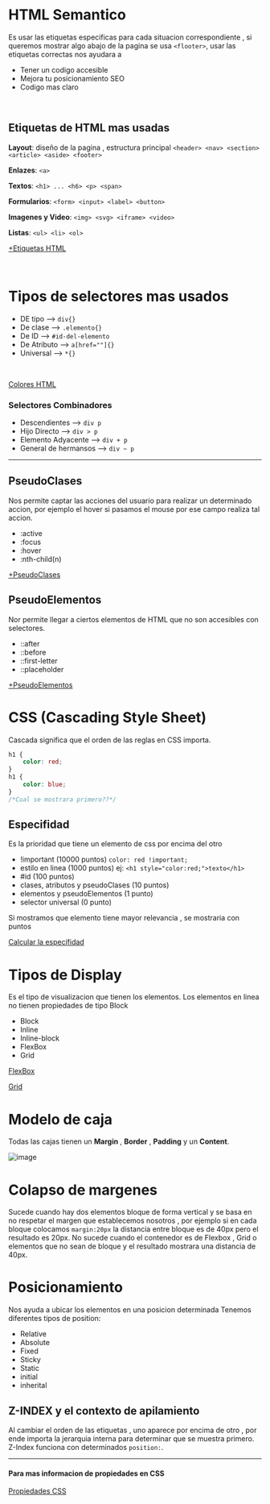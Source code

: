 # HTML Semantico
Es usar las etiquetas especificas para cada situacion correspondiente , si queremos mostrar algo abajo de la pagina se usa `<flooter>`, usar las etiquetas correctas nos ayudara a
<br>
- Tener un codigo accesible
- Mejora tu posicionamiento SEO 
- Codigo mas claro
<br>

## Etiquetas de HTML mas usadas
**Layout**: diseño de la pagina , estructura principal
`<header> <nav> <section> <article> <aside> <footer>`
<br>

**Enlazes**: `<a>`
<br>

**Textos**: `<h1> ... <h6> <p> <span>`
<br>

**Formularios**: `<form> <input> <label> <button>`
<br>

**Imagenes y Video**: `<img> <svg> <iframe> <video>`
<br>

**Listas**: `<ul> <li> <ol>`


[+Etiquetas HTML](https://htmlreference.io/)

<br>

# Tipos de selectores mas usados
- DE tipo     -->    `div{}`
- De clase    -->    `.elemento{}`
- De ID       -->    `#id-del-elemento`
- De Atributo -->    `a[href=""]{}`
- Universal   -->    `*{}`
<br>

[Colores HTML](https://htmlreference.io/)


### Selectores Combinadores
- Descendientes --> `div p`
- Hijo Directo --> `div > p`
- Elemento Adyacente --> `div + p`
- General de hermansos --> `div ~ p`

---
## PseudoClases
Nos permite captar las acciones del usuario para realizar un determinado accion, por ejemplo el hover si pasamos el mouse por ese campo realiza tal accion.
- :active
- :focus
- :hover
- :nth-child(n)

[+PseudoClases](https://css-tricks.com/pseudo-class-selectors/)
## PseudoElementos
Nor permite llegar a ciertos elementos de HTML que no son accesibles con selectores.
- ::after
- ::before
- ::first-letter
- ::placeholder

[+PseudoElementos](https://developer.mozilla.org/en-US/docs/Web/CSS/Pseudo-elements)


# CSS (Cascading Style Sheet)
Cascada significa que el orden de las reglas en CSS importa.
```CSS
h1 {
    color: red;
}
h1 {
    color: blue;
}
/*Cual se mostrara primero??*/
```
## Especifidad
Es la prioridad que tiene un elemento de css por encima del otro
- !important (10000 puntos) `color: red !important;`
- estilo en linea (1000 puntos) ej: `<h1 style="color:red;">texto</h1>`
- #id (100 puntos)
- clases, atributos y pseudoClases (10 puntos)
- elementos y pseudoElementos (1 punto)
- selector universal (0 punto)

Si mostramos que elemento tiene mayor relevancia , se mostraria con puntos 

[Calcular la especifidad](https://specificity.keegan.st/)

# Tipos de Display
Es el tipo de visualizacion que tienen los elementos. Los elementos en linea no tienen propiedades de tipo Block
- Block
- Inline
- Inline-block
- FlexBox
- Grid

[FlexBox](https://css-tricks.com/snippets/css/a-guide-to-flexbox/)

[Grid](https://css-tricks.com/snippets/css/complete-guide-grid/)


# Modelo de caja
Todas las cajas tienen un **Margin** , **Border** , **Padding** y un **Content**. 

![image](https://blog.hubspot.com/hs-fs/hubfs/Google%20Drive%20Integration/Update%20css%20margin%20vs%20padding-2.png?width=650&name=Update%20css%20margin%20vs%20padding-2.png)

# Colapso de margenes
Sucede cuando hay dos elementos bloque de forma vertical y se basa en no respetar el margen que establecemos nosotros , por ejemplo si en cada bloque colocamos `margin:20px` la distancia entre bloque es de 40px pero el resultado es 20px. No sucede cuando el contenedor es de Flexbox , Grid o elementos que no sean de bloque y el resultado mostrara una distancia de 40px.

# Posicionamiento
Nos ayuda a ubicar los elementos en una posicion determinada
Tenemos diferentes tipos de position: 
- Relative
- Absolute
- Fixed
- Sticky
- Static
- initial
- inherital

## Z-INDEX y el contexto de apilamiento
Al cambiar el orden de las etiquetas , uno aparece por encima de otro , por ende importa la jerarquia interna para determinar que se muestra primero. Z-Index funciona con determinados `position:`. 

---
#### Para mas informacion de propiedades en CSS
[Propiedades CSS](https://cssreference.io/)